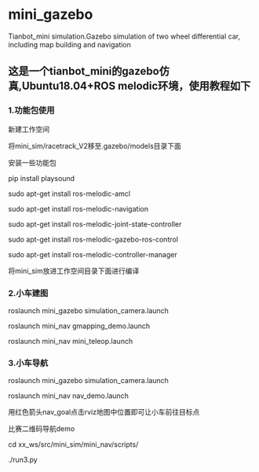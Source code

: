 # mini_gazebo

Tianbot_mini simulation.Gazebo simulation of two wheel differential car, including map building and navigation
## 这是一个tianbot_mini的gazebo仿真,Ubuntu18.04+ROS melodic环境，使用教程如下

### 1.功能包使用
新建工作空间

将mini_sim/racetrack_V2移至.gazebo/models目录下面

安装一些功能包

pip install playsound

sudo apt-get install ros-melodic-amcl

sudo apt-get install ros-melodic-navigation

sudo apt-get install ros-melodic-joint-state-controller

sudo apt-get install ros-melodic-gazebo-ros-control

sudo apt-get install ros-melodic-controller-manager

将mini_sim放进工作空间目录下面进行编译

### 2.小车建图
roslaunch mini_gazebo simulation_camera.launch

roslaunch mini_nav gmapping_demo.launch

roslaunch mini_nav mini_teleop.launch

### 3.小车导航
roslaunch mini_gazebo simulation_camera.launch

roslaunch mini_nav nav_demo.launch

用红色箭头nav_goal点击rviz地图中位置即可让小车前往目标点

比赛二维码导航demo

cd xx_ws/src/mini_sim/mini_nav/scripts/

./run3.py


